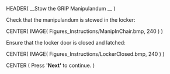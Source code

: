 HEADER( __Stow the GRIP Manipulandum __ )

Check that the manipulandum is stowed in the locker:

CENTER( IMAGE( Figures_Instructions/ManipInChair.bmp, 240 ) )

Ensure that the locker door is closed and latched:

CENTER( IMAGE( Figures_Instructions/LockerClosed.bmp, 240 ) )

CENTER ( Press __'Next'__ to continue. )